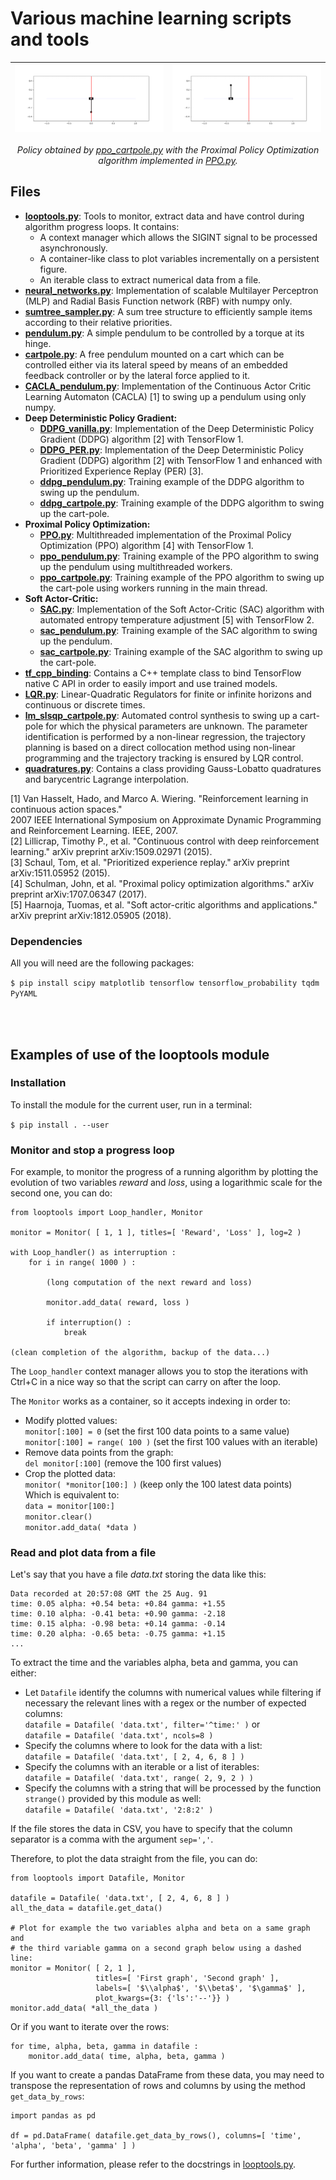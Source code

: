 # Various machine learning scripts and tools

![](cartpole_ppo_1.gif?raw=true "Starting from the same initial position it has been trained with") | ![](cartpole_ppo_2.gif?raw=true "Starting from a different position than the training one")
:-:|:-:

<p align="center"><i>Policy obtained by <a href="ppo_cartpole.py">ppo_cartpole.py</a> with the Proximal Policy Optimization algorithm implemented in <a href="PPO.py">PPO.py</a>.</i></p>


## Files

- **[looptools.py](looptools.py)**: Tools to monitor, extract data and have control during algorithm progress loops. It contains:
	- A context manager which allows the SIGINT signal to be processed asynchronously.
	- A container-like class to plot variables incrementally on a persistent figure.
	- An iterable class to extract numerical data from a file.
- **[neural_networks.py](neural_networks.py)**: Implementation of scalable Multilayer Perceptron (MLP) and Radial Basis Function network (RBF) with numpy only.
- **[sumtree_sampler.py](sumtree_sampler.py)**: A sum tree structure to efficiently sample items according to their relative priorities.
- **[pendulum.py](pendulum.py)**: A simple pendulum to be controlled by a torque at its hinge.
- **[cartpole.py](cartpole.py)**: A free pendulum mounted on a cart which can be controlled either via its lateral speed by means of an embedded feedback controller or by the lateral force applied to it.
- **[CACLA_pendulum.py](CACLA_pendulum.py)**: Implementation of the Continuous Actor Critic Learning Automaton (CACLA) [1] to swing up a pendulum using only numpy.
- **Deep Deterministic Policy Gradient:**
	- **[DDPG_vanilla.py](DDPG_vanilla.py)**: Implementation of the Deep Deterministic Policy Gradient (DDPG) algorithm [2] with TensorFlow 1.
	- **[DDPG_PER.py](DDPG_PER.py)**: Implementation of the Deep Deterministic Policy Gradient (DDPG) algorithm [2] with TensorFlow 1 and enhanced with Prioritized Experience Replay (PER) [3].
	- **[ddpg_pendulum.py](ddpg_pendulum.py)**: Training example of the DDPG algorithm to swing up the pendulum.
	- **[ddpg_cartpole.py](ddpg_cartpole.py)**: Training example of the DDPG algorithm to swing up the cart-pole.
- **Proximal Policy Optimization:**
	- **[PPO.py](PPO.py)**: Multithreaded implementation of the Proximal Policy Optimization (PPO) algorithm [4] with TensorFlow 1.
	- **[ppo_pendulum.py](ppo_pendulum.py)**: Training example of the PPO algorithm to swing up the pendulum using multithreaded workers.
	- **[ppo_cartpole.py](ppo_cartpole.py)**: Training example of the PPO algorithm to swing up the cart-pole using workers running in the main thread.
- **Soft Actor-Critic:**
	- **[SAC.py](SAC.py)**: Implementation of the Soft Actor-Critic (SAC) algorithm with automated entropy temperature adjustment [5] with TensorFlow 2.
	- **[sac_pendulum.py](sac_pendulum.py)**: Training example of the SAC algorithm to swing up the pendulum.
	- **[sac_cartpole.py](sac_cartpole.py)**: Training example of the SAC algorithm to swing up the cart-pole.
- **[tf_cpp_binding](tf_cpp_binding)**: Contains a C++ template class to bind TensorFlow native C API in order to easily import and use trained models.
- **[LQR.py](LQR.py)**: Linear-Quadratic Regulators for finite or infinite horizons and continuous or discrete times.
- **[lm_slsqp_cartpole.py](lm_slsqp_cartpole.py)**: Automated control synthesis to swing up a cart-pole for which the physical parameters are unknown. The parameter identification is performed by a non-linear regression, the trajectory planning is based on a direct collocation method using non-linear programming and the trajectory tracking is ensured by LQR control.
- **[quadratures.py](quadratures.py)**: Contains a class providing Gauss-Lobatto quadratures and barycentric Lagrange interpolation.

[1] Van Hasselt, Hado, and Marco A. Wiering. "Reinforcement learning in continuous action spaces."<br />
    2007 IEEE International Symposium on Approximate Dynamic Programming and Reinforcement Learning. IEEE, 2007.<br />
[2] Lillicrap, Timothy P., et al. "Continuous control with deep reinforcement learning." arXiv preprint arXiv:1509.02971 (2015).<br />
[3] Schaul, Tom, et al. "Prioritized experience replay." arXiv preprint arXiv:1511.05952 (2015).<br />
[4] Schulman, John, et al. "Proximal policy optimization algorithms." arXiv preprint arXiv:1707.06347 (2017).<br />
[5] Haarnoja, Tuomas, et al. "Soft actor-critic algorithms and applications." arXiv preprint arXiv:1812.05905 (2018).


### Dependencies

All you will need are the following packages:

`$ pip install scipy matplotlib tensorflow tensorflow_probability tqdm PyYAML`

<br />
<br />


## Examples of use of the looptools module


### Installation

To install the module for the current user, run in a terminal:

`$ pip install . --user`


### Monitor and stop a progress loop

For example, to monitor the progress of a running algorithm by plotting the evolution of two variables *reward* and *loss*, using a logarithmic scale for the second one, you can do:

	from looptools import Loop_handler, Monitor

	monitor = Monitor( [ 1, 1 ], titles=[ 'Reward', 'Loss' ], log=2 )

	with Loop_handler() as interruption :
		for i in range( 1000 ) :

			(long computation of the next reward and loss)

			monitor.add_data( reward, loss )

			if interruption() :
				break
	
	(clean completion of the algorithm, backup of the data...)

The `Loop_handler` context manager allows you to stop the iterations with Ctrl+C in a nice way so that the script can carry on after the loop.

The `Monitor` works as a container, so it accepts indexing in order to:
- Modify plotted values:<br />
`monitor[:100] = 0` (set the first 100 data points to a same value)<br />
`monitor[:100] = range( 100 )` (set the first 100 values with an iterable)
- Remove data points from the graph:<br />
`del monitor[:100]` (remove the 100 first values)
- Crop the plotted data:<br />
`monitor( *monitor[100:] )` (keep only the 100 latest data points)<br />
Which is equivalent to:<br />
`data = monitor[100:]`<br />
`monitor.clear()`<br />
`monitor.add_data( *data )`


### Read and plot data from a file

Let's say that you have a file *data.txt* storing the data like this:

	Data recorded at 20:57:08 GMT the 25 Aug. 91
	time: 0.05 alpha: +0.54 beta: +0.84 gamma: +1.55
	time: 0.10 alpha: -0.41 beta: +0.90 gamma: -2.18
	time: 0.15 alpha: -0.98 beta: +0.14 gamma: -0.14
	time: 0.20 alpha: -0.65 beta: -0.75 gamma: +1.15
	...

To extract the time and the variables alpha, beta and gamma, you can either:
- Let `Datafile` identify the columns with numerical values while filtering if necessary the relevant lines with a regex or the number of expected columns:<br />
`datafile = Datafile( 'data.txt', filter='^time:' )` or<br />
`datafile = Datafile( 'data.txt', ncols=8 )`
- Specify the columns where to look for the data with a list:<br />
`datafile = Datafile( 'data.txt', [ 2, 4, 6, 8 ] )`
- Specify the columns with an iterable or a list of iterables:<br />
`datafile = Datafile( 'data.txt', range( 2, 9, 2 ) )`
- Specify the columns with a string that will be processed by the function `strange()` provided by this module as well:<br />
`datafile = Datafile( 'data.txt', '2:8:2' )`

If the file stores the data in CSV, you have to specify that the column separator is a comma with the argument `sep=','`.

Therefore, to plot the data straight from the file, you can do:

	from looptools import Datafile, Monitor

	datafile = Datafile( 'data.txt', [ 2, 4, 6, 8 ] )
	all_the_data = datafile.get_data()

	# Plot for example the two variables alpha and beta on a same graph and
	# the third variable gamma on a second graph below using a dashed line:
	monitor = Monitor( [ 2, 1 ],
	                   titles=[ 'First graph', 'Second graph' ],
	                   labels=[ '$\\alpha$', '$\\beta$', '$\gamma$' ],
	                   plot_kwargs={3: {'ls':'--'}} )
	monitor.add_data( *all_the_data )

Or if you want to iterate over the rows:

	for time, alpha, beta, gamma in datafile :
		monitor.add_data( time, alpha, beta, gamma )

If you want to create a pandas DataFrame from these data, you may need to transpose the representation of rows and columns by using the method `get_data_by_rows`:

	import pandas as pd

	df = pd.DataFrame( datafile.get_data_by_rows(), columns=[ 'time', 'alpha', 'beta', 'gamma' ] )


For further information, please refer to the docstrings in [looptools.py](looptools.py).

